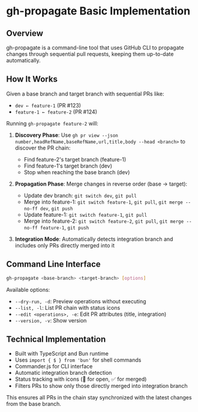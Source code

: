 # gh-propagate Basic Implementation

## Overview

gh-propagate is a command-line tool that uses GitHub CLI to propagate changes through sequential pull requests, keeping them up-to-date automatically.

## How It Works

Given a base branch and target branch with sequential PRs like:

- `dev ← feature-1` (PR #123)
- `feature-1 ← feature-2` (PR #124)

Running `gh-propagate feature-2` will:

1. **Discovery Phase**: Use `gh pr view --json number,headRefName,baseRefName,url,title,body --head <branch>` to discover the PR chain:
    - Find feature-2's target branch (feature-1)
    - Find feature-1's target branch (dev)
    - Stop when reaching the base branch (dev)

2. **Propagation Phase**: Merge changes in reverse order (base → target):
    - Update dev branch: `git switch dev`, `git pull`
    - Merge into feature-1: `git switch feature-1`, `git pull`, `git merge --no-ff dev`, `git push`
    - Update feature-1: `git switch feature-1`, `git pull`
    - Merge into feature-2: `git switch feature-2`, `git pull`, `git merge --no-ff feature-1`, `git push`

3. **Integration Mode**: Automatically detects integration branch and includes only PRs directly merged into it

## Command Line Interface

```bash
gh-propagate <base-branch> <target-branch> [options]
```

Available options:

- `--dry-run, -d`: Preview operations without executing
- `--list, -l`: List PR chain with status icons
- `--edit <operations>, -e`: Edit PR attributes (title, integration)
- `--version, -v`: Show version

## Technical Implementation

- Built with TypeScript and Bun runtime
- Uses `import { $ } from 'bun'` for shell commands
- Commander.js for CLI interface
- Automatic integration branch detection
- Status tracking with icons (🔄 for open, ✅ for merged)
- Filters PRs to show only those directly merged into integration branch

This ensures all PRs in the chain stay synchronized with the latest changes from the base branch.
